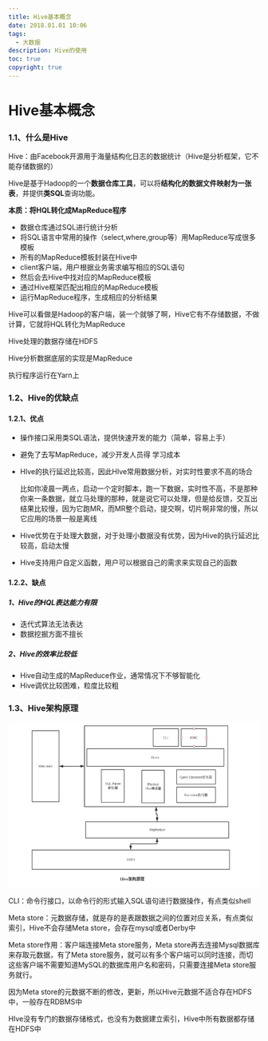 ```yaml
---
title: Hive基本概念
date: 2018.01.01 10:06
tags:
  - 大数据
description: Hive的使用
toc: true
copyright: true
---
```


# Hive基本概念

### 1.1、什么是Hive

Hive：由Facebook开源用于海量结构化日志的数据统计（Hive是分析框架，它不能存储数据的）

Hive是基于Hadoop的一个**数据仓库工具**，可以将**结构化的数据文件映射为一张表**，并提供**类SQL**查询功能。

**本质：将HQL转化成MapReduce程序**

- 数据仓库通过SQL进行统计分析
- 将SQL语言中常用的操作（select,where,group等）用MapReduce写成很多模板
- 所有的MapReduce模板封装在Hive中
- client客户端，用户根据业务需求编写相应的SQL语句
- 然后会去Hive中找对应的MapReduce模板
- 通过Hive框架匹配出相应的MapReduce模板
- 运行MapReduce程序，生成相应的分析结果

Hive可以看做是Hadoop的客户端，装一个就够了啊，Hive它有不存储数据，不做计算，它就将HQL转化为MapReduce

Hive处理的数据存储在HDFS

Hive分析数据底层的实现是MapReduce

执行程序运行在Yarn上

### 1.2、Hive的优缺点

#### 1.2.1、优点

- 操作接口采用类SQL语法，提供快速开发的能力（简单，容易上手）

- 避免了去写MapReduce，减少开发人员得 学习成本

- HIve的执行延迟比较高，因此HIve常用数据分析，对实时性要求不高的场合

  比如你凌晨一两点，启动一个定时脚本，跑一下数据，实时性不高，不是那种你来一条数据，就立马处理的那种，就是说它可以处理，但是给反馈，交互出结果比较慢，因为它跑MR，而MR整个启动，提交啊，切片啊非常的慢，所以它应用的场景一般是离线

- Hive优势在于处理大数据，对于处理小数据没有优势，因为Hive的执行延迟比较高，启动太慢

- Hive支持用户自定义函数，用户可以根据自己的需求来实现自己的函数

#### 1.2.2、缺点

##### 1、Hive的HQL表达能力有限

- 迭代式算法无法表达
- 数据挖掘方面不擅长

##### 2、Hive的效率比较低

- Hive自动生成的MapReduce作业，通常情况下不够智能化
- Hive调优比较困难，粒度比较粗

### 1.3、Hive架构原理

![](Hive1/Hive.png)

CLI：命令行接口，以命令行的形式输入SQL语句进行数据操作，有点类似shell

Meta store：元数据存储，就是存的是表跟数据之间的位置对应关系，有点类似索引，Hive不会存储Meta store，会存在mysql或者Derby中

Meta store作用：客户端连接Meta store服务，Meta store再去连接Mysql数据库来存取元数据，有了Meta store服务，就可以有多个客户端可以同时连接，而切这些客户端不需要知道MySQL的数据库用户名和密码，只需要连接Meta store服务就行。

因为Meta store的元数据不断的修改，更新，所以Hive元数据不适合存在HDFS中，一般存在RDBMS中

HIve没有专门的数据存储格式，也没有为数据建立索引，Hive中所有数据都存储在HDFS中

